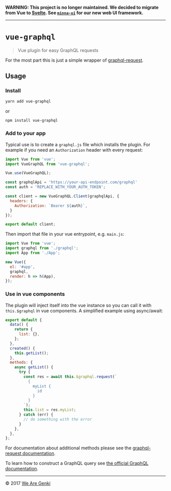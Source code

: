 <!-- markdownlint-disable first-line-h1 -->

**WARNING: This project is no longer maintained. We decided to migrate from Vue to [Svelte](https://svelte.technology). See [`minna-ui`](https://github.com/WeAreGenki/minna-ui) for our new web UI framework.**

-----

# `vue-graphql`

> Vue plugin for easy GraphQL requests

For the most part this is just a simple wrapper of [graphql-request](https://github.com/graphcool/graphql-request).

## Usage

### Install

```bash
yarn add vue-graphql
```
or

```bash
npm install vue-graphql
```

### Add to your app

Typical use is to create a `graphql.js` file which installs the plugin. For example if you need an `Authorization` header with every request:

```javascript
import Vue from 'vue';
import VueGraphQL from 'vue-graphql';

Vue.use(VueGraphQL);

const graphqlApi = 'https://your-api-endpoint.com/graphql'
const auth = 'REPLACE_WITH_YOUR_AUTH_TOKEN';

const client = new VueGraphQL.Client(graphqlApi, {
  headers: {
    Authorization: `Bearer ${auth}`,
  }
});

export default client;

```
Then import that file in your vue entrypoint, e.g. `main.js`:

```javascript
import Vue from 'vue';
import graphql from './graphql';
import App from './App';

new Vue({
  el: '#app',
  graphql,
  render: h => h(App),
});
```

### Use in vue components

The plugin will inject itself into the vue instance so you can call it with `this.$graphql` in vue components. A simplified example using async/await:

```javascript
export default {
  data() {
    return {
      list: {},
    };
  },
  created() {
    this.getList();
  },
  methods: {
    async getList() {
      try {
        const res = await this.$graphql.request(`
          {
            myList {
              id
            }
          }
        `);
        this.list = res.myList;
      } catch (err) {
        // do something with the error
      }
    },
  },
};
```

For documentation about additional methods please see the [graphql-request documentation](https://github.com/graphcool/graphql-request/blob/master/README.md).

To learn how to construct a GraphQL query see [the official GraphQL documentation](http://graphql.org/learn/queries/).

-----

© 2017 [We Are Genki](https://wearegenki.com)
